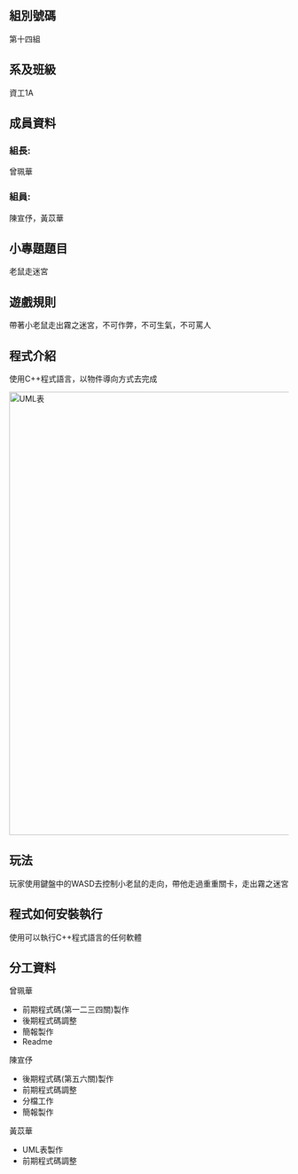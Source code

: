 <h2>組別號碼</h2>
<p>第十四組</p>
<h2>系及班級</h2>
<p>資工1A</p>
<h2>成員資料</h2>
<h3>組長:</h3>
<p>曾珮華</p>
<h3>組員:</h3>
<p>陳宣伃，黃苡華</p>
<h2>小專題題目</h2>
<p>老鼠走迷宮</p>
<h2>遊戲規則</h2>
<p>帶著小老鼠走出霧之迷宮，不可作弊，不可生氣，不可罵人</p>
<h2>程式介紹</h2>
<p>使用C++程式語言，以物件導向方式去完成</p>
<img src="UML表.png" alt="UML表" width="800">
<h2>玩法</h2>
<p>玩家使用鍵盤中的WASD去控制小老鼠的走向，帶他走過重重關卡，走出霧之迷宮</p>
<h2>程式如何安裝執行</h2>
<p>使用可以執行C++程式語言的任何軟體</p>
<h2>分工資料</h2>
<p>曾珮華</p>
<ul>
  <li>前期程式碼(第一二三四關)製作</li>
  <li>後期程式碼調整</li>
  <li>簡報製作</li>
  <li>Readme</li>
</ul>
<p>陳宣伃</p>
<ul>
  <li>後期程式碼(第五六關)製作</li>
  <li>前期程式碼調整</li>
  <li>分檔工作</li>
  <li>簡報製作</li>
</ul>
<p>黃苡華</p><ul>
  <li>UML表製作</li>
  <li>前期程式碼調整</li>
</ul>

